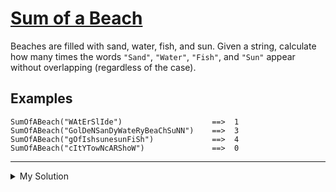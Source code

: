 # [Sum of a Beach](https://www.codewars.com/kata/5b37a50642b27ebf2e000010)

Beaches are filled with sand, water, fish, and sun. Given a string, calculate how many times the words `"Sand"`,
`"Water"`, `"Fish"`, and `"Sun"` appear without overlapping (regardless of the case).

## Examples

    SumOfABeach("WAtErSlIde")                    ==>  1
    SumOfABeach("GolDeNSanDyWateRyBeaChSuNN")    ==>  3
    SumOfABeach("gOfIshsunesunFiSh")             ==>  4
    SumOfABeach("cItYTowNcARShoW")               ==>  0

---

<details><summary>My Solution</summary>

```js
function sumOfABeach(beach) {
  return (beach.match(/sand|water|fish|sun/gi) || []).length;
}
```

</details>
